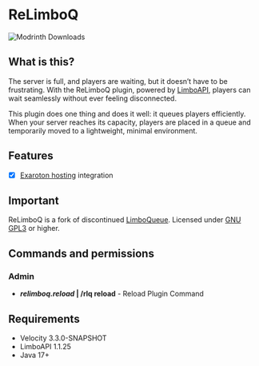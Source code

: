 # ReLimboQ

![Modrinth Downloads](https://img.shields.io/modrinth/dt/HSl92bnZ?style=for-the-badge&logo=modrinth&label=Modrinth%20Downloads&link=https%3A%2F%2Fmodrinth.com%2Fplugin%2Frelimboq)

## What is this?
The server is full, and players are waiting, but it doesn’t have to be frustrating. With the ReLimboQ plugin, powered by [LimboAPI](https://github.com/Elytrium/LimboAPI), players can wait seamlessly without ever feeling disconnected.

This plugin does one thing and does it well: it queues players efficiently. When your server reaches its capacity, players are placed in a queue and temporarily moved to a lightweight, minimal environment.

## Features
- [x] [Exaroton hosting](https://exaroton.com) integration

## Important
ReLimboQ is a fork of discontinued [LimboQueue](https://modrinth.com/plugin/limboqueue).
Licensed under [GNU GPL3](https://www.gnu.org/licenses/gpl-3.0.html) or higher.

## Commands and permissions
### Admin
- ***relimboq.reload* | /rlq reload** - Reload Plugin Command
## Requirements
<ul>
	<li>Velocity 3.3.0-SNAPSHOT</li>
	<li>LimboAPI 1.1.25</li>
	<li>Java 17+</li>
</ul>
